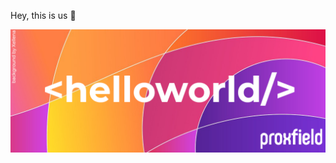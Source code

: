 Hey, this is us 👋

<img src="https://github.com/proxfield/.github/blob/main/assets/proxfield-v2.png">
